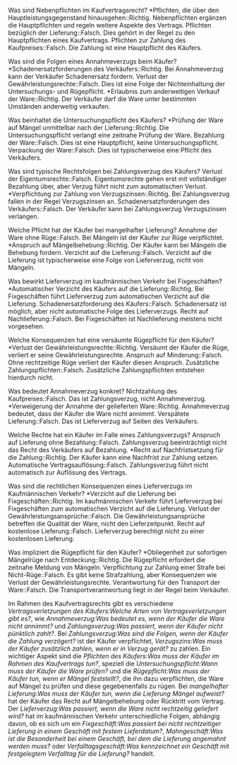 Was sind Nebenpflichten im Kaufvertragsrecht?
*Pflichten, die über den Hauptleistungsgegenstand hinausgehen::Richtig. Nebenpflichten ergänzen die Hauptpflichten und regeln weitere Aspekte des Vertrags.
Pflichten bezüglich der Lieferung::Falsch. Dies gehört in der Regel zu den Hauptpflichten eines Kaufvertrags.
Pflichten zur Zahlung des Kaufpreises::Falsch. Die Zahlung ist eine Hauptpflicht des Käufers.

Was sind die Folgen eines Annahmeverzugs beim Käufer?
*Schadenersatzforderungen des Verkäufers::Richtig. Bei Annahmeverzug kann der Verkäufer Schadenersatz fordern.
Verlust der Gewährleistungsrechte::Falsch. Dies ist eine Folge der Nichteinhaltung der Untersuchungs- und Rügepflicht.
*Erlaubnis zum anderweitigen Verkauf der Ware::Richtig. Der Verkäufer darf die Ware unter bestimmten Umständen anderweitig verkaufen.

Was beinhaltet die Untersuchungspflicht des Käufers?
*Prüfung der Ware auf Mängel unmittelbar nach der Lieferung::Richtig. Die Untersuchungspflicht verlangt eine zeitnahe Prüfung der Ware.
Bezahlung der Ware::Falsch. Dies ist eine Hauptpflicht, keine Untersuchungspflicht.
Verpackung der Ware::Falsch. Dies ist typischerweise eine Pflicht des Verkäufers.

Was sind typische Rechtsfolgen bei Zahlungsverzug des Käufers?
Verlust der Eigentumsrechte::Falsch. Eigentumsrechte gehen erst mit vollständiger Bezahlung über, aber Verzug führt nicht zum automatischen Verlust.
*Verpflichtung zur Zahlung von Verzugszinsen::Richtig. Bei Zahlungsverzug fallen in der Regel Verzugszinsen an.
Schadenersatzforderungen des Verkäufers::Falsch. Der Verkäufer kann bei Zahlungsverzug Verzugszinsen verlangen.

Welche Pflicht hat der Käufer bei mangelhafter Lieferung?
Annahme der Ware ohne Rüge::Falsch. Bei Mängeln ist der Käufer zur Rüge verpflichtet.
*Anspruch auf Mängelbehebung::Richtig. Der Käufer kann bei Mängeln die Behebung fordern.
Verzicht auf die Lieferung::Falsch. Verzicht auf die Lieferung ist typischerweise eine Folge von Lieferverzug, nicht von Mängeln.

Was bewirkt Lieferverzug im kaufmännischen Verkehr bei Fixgeschäften?
*Automatischer Verzicht des Käufers auf die Lieferung::Richtig. Bei Fixgeschäften führt Lieferverzug zum automatischen Verzicht auf die Lieferung.
Schadenersatzforderung des Käufers::Falsch. Schadenersatz ist möglich, aber nicht automatische Folge des Lieferverzugs.
Recht auf Nachlieferung::Falsch. Bei Fixgeschäften ist Nachlieferung meistens nicht vorgesehen.

Welche Konsequenzen hat eine versäumte Rügepflicht für den Käufer?
*Verlust der Gewährleistungsrechte::Richtig. Versäumt der Käufer die Rüge, verliert er seine Gewährleistungsrechte.
Anspruch auf Minderung::Falsch. Ohne rechtzeitige Rüge verliert der Käufer diesen Anspruch.
Zusätzliche Zahlungspflichten::Falsch. Zusätzliche Zahlungspflichten entstehen hierdurch nicht.

Was bedeutet Annahmeverzug konkret?
Nichtzahlung des Kaufpreises::Falsch. Das ist Zahlungsverzug, nicht Annahmeverzug.
*Verweigerung der Annahme der gelieferten Ware::Richtig. Annahmeverzug bedeutet, dass der Käufer die Ware nicht annimmt.
Verspätete Lieferung::Falsch. Das ist Lieferverzug auf Seiten des Verkäufers.

Welche Rechte hat ein Käufer im Falle eines Zahlungsverzugs?
Anspruch auf Lieferung ohne Bezahlung::Falsch. Zahlungsverzug beeinträchtigt nicht das Recht des Verkäufers auf Bezahlung.
*Recht auf Nachfristsetzung für die Zahlung::Richtig. Der Käufer kann eine Nachfrist zur Zahlung setzen.
Automatische Vertragsauflösung::Falsch. Zahlungsverzug führt nicht automatisch zur Auflösung des Vertrags.

Was sind die rechtlichen Konsequenzen eines Lieferverzugs im Kaufmännischen Verkehr?
*Verzicht auf die Lieferung bei Fixgeschäften::Richtig. Im kaufmännischen Verkehr führt Lieferverzug bei Fixgeschäften zum automatischen Verzicht auf die Lieferung.
Verlust der Gewährleistungsansprüche::Falsch. Die Gewährleistungsansprüche betreffen die Qualität der Ware, nicht den Lieferzeitpunkt.
Recht auf kostenlose Lieferung::Falsch. Lieferverzug berechtigt nicht zu einer kostenlosen Lieferung.

Was impliziert die Rügepflicht für den Käufer?
*Obliegenheit zur sofortigen Mängelrüge nach Entdeckung::Richtig. Die Rügepflicht erfordert die zeitnahe Meldung von Mängeln.
Verpflichtung zur Zahlung einer Strafe bei Nicht-Rüge::Falsch. Es gibt keine Strafzahlung, aber Konsequenzen wie Verlust der Gewährleistungsrechte.
Verantwortung für den Transport der Ware::Falsch. Die Transportverantwortung liegt in der Regel beim Verkäufer.




Im Rahmen des Kaufvertragsrechts gibt es verschiedene *Vertragsverletzungen des Käufers:Welche Arten von Vertragsverletzungen gibt es?*, wie *Annahmeverzug:Was bedeutet es, wenn der Käufer die Ware nicht annimmt?* und *Zahlungsverzug:Was passiert, wenn der Käufer nicht pünktlich zahlt?*. Bei *Zahlungsverzug:Was sind die Folgen, wenn der Käufer die Zahlung verzögert?* ist der Käufer verpflichtet, *Verzugszins:Was muss der Käufer zusätzlich zahlen, wenn er in Verzug gerät?* zu zahlen. 
Ein wichtiger Aspekt sind die *Pflichten des Käufers:Was muss der Käufer im Rahmen des Kaufvertrags tun?*, speziell die *Untersuchungspflicht:Wann muss der Käufer die Ware prüfen?* und die *Rügepflicht:Was muss der Käufer tun, wenn er Mängel feststellt?*, die ihn dazu verpflichten, die Ware auf Mängel zu prüfen und diese gegebenenfalls zu rügen. Bei *mangelhafter Lieferung:Was muss der Käufer tun, wenn die Lieferung Mängel aufweist?* hat der Käufer das Recht auf Mängelbehebung oder Rücktritt vom Vertrag. Der *Lieferverzug:Was passiert, wenn die Ware nicht rechtzeitig geliefert wird?* hat im kaufmännischen Verkehr unterschiedliche Folgen, abhängig davon, ob es sich um ein *Fixgeschäft:Was passiert bei nicht rechtzeitiger Lieferung in einem Geschäft mit festem Lieferdatum?*, *Mahngeschäft:Was ist die Besonderheit bei einem Geschäft, bei dem die Lieferung angemahnt werden muss?* oder *Verfalltagsgeschäft:Was kennzeichnet ein Geschäft mit festgelegtem Verfalltag für die Lieferung?* handelt.
